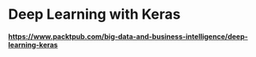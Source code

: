 # Deep Learning with Keras
#### https://www.packtpub.com/big-data-and-business-intelligence/deep-learning-keras
